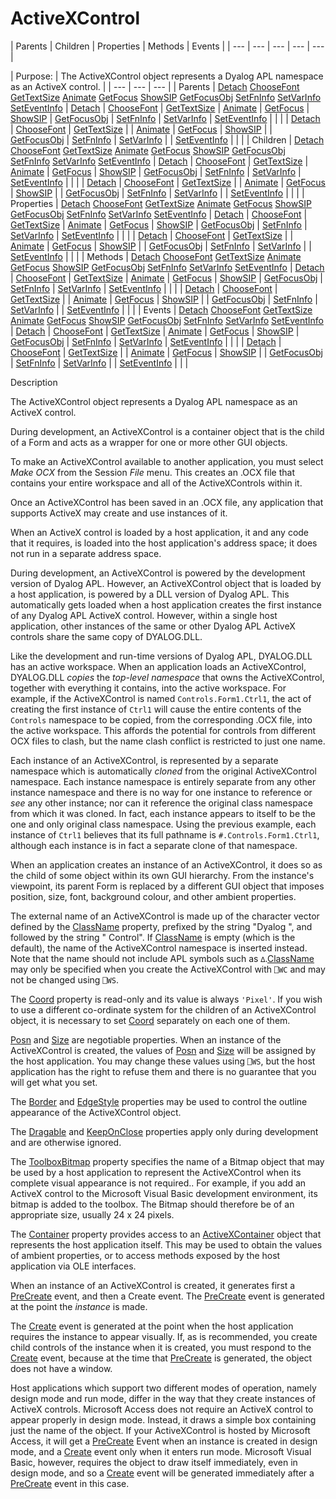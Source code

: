 




<h1 class="heading"><span class="name">ActiveXControl</span></h1>
| Parents | Children | Properties | Methods | Events |
| --- | --- | --- | --- | ---  |

| Purpose: | The ActiveXControl object represents a Dyalog APL namespace as an ActiveX control. |
| --- | --- | ---  |
| Parents | [Detach](./detach.md) [ChooseFont](./choosefont.md) [GetTextSize](./gettextsize.md) [Animate](./animate.md) [GetFocus](./getfocus.md) [ShowSIP](./showsip.md) [GetFocusObj](./getfocusobj.md) [SetFnInfo](./setfninfo.md) [SetVarInfo](./setvarinfo.md) [SetEventInfo](./seteventinfo.md) | [Detach](./detach.md) | [ChooseFont](./choosefont.md) | [GetTextSize](./gettextsize.md) | [Animate](./animate.md) | [GetFocus](./getfocus.md) | [ShowSIP](./showsip.md) | [GetFocusObj](./getfocusobj.md) | [SetFnInfo](./setfninfo.md) | [SetVarInfo](./setvarinfo.md) | [SetEventInfo](./seteventinfo.md) |  |  |
| [Detach](./detach.md) | [ChooseFont](./choosefont.md) | [GetTextSize](./gettextsize.md) |
| [Animate](./animate.md) | [GetFocus](./getfocus.md) | [ShowSIP](./showsip.md) |
| [GetFocusObj](./getfocusobj.md) | [SetFnInfo](./setfninfo.md) | [SetVarInfo](./setvarinfo.md) |
| [SetEventInfo](./seteventinfo.md) |  |  |
| Children | [Detach](./detach.md) [ChooseFont](./choosefont.md) [GetTextSize](./gettextsize.md) [Animate](./animate.md) [GetFocus](./getfocus.md) [ShowSIP](./showsip.md) [GetFocusObj](./getfocusobj.md) [SetFnInfo](./setfninfo.md) [SetVarInfo](./setvarinfo.md) [SetEventInfo](./seteventinfo.md) | [Detach](./detach.md) | [ChooseFont](./choosefont.md) | [GetTextSize](./gettextsize.md) | [Animate](./animate.md) | [GetFocus](./getfocus.md) | [ShowSIP](./showsip.md) | [GetFocusObj](./getfocusobj.md) | [SetFnInfo](./setfninfo.md) | [SetVarInfo](./setvarinfo.md) | [SetEventInfo](./seteventinfo.md) |  |  |
| [Detach](./detach.md) | [ChooseFont](./choosefont.md) | [GetTextSize](./gettextsize.md) |
| [Animate](./animate.md) | [GetFocus](./getfocus.md) | [ShowSIP](./showsip.md) |
| [GetFocusObj](./getfocusobj.md) | [SetFnInfo](./setfninfo.md) | [SetVarInfo](./setvarinfo.md) |
| [SetEventInfo](./seteventinfo.md) |  |  |
| Properties | [Detach](./detach.md) [ChooseFont](./choosefont.md) [GetTextSize](./gettextsize.md) [Animate](./animate.md) [GetFocus](./getfocus.md) [ShowSIP](./showsip.md) [GetFocusObj](./getfocusobj.md) [SetFnInfo](./setfninfo.md) [SetVarInfo](./setvarinfo.md) [SetEventInfo](./seteventinfo.md) | [Detach](./detach.md) | [ChooseFont](./choosefont.md) | [GetTextSize](./gettextsize.md) | [Animate](./animate.md) | [GetFocus](./getfocus.md) | [ShowSIP](./showsip.md) | [GetFocusObj](./getfocusobj.md) | [SetFnInfo](./setfninfo.md) | [SetVarInfo](./setvarinfo.md) | [SetEventInfo](./seteventinfo.md) |  |  |
| [Detach](./detach.md) | [ChooseFont](./choosefont.md) | [GetTextSize](./gettextsize.md) |
| [Animate](./animate.md) | [GetFocus](./getfocus.md) | [ShowSIP](./showsip.md) |
| [GetFocusObj](./getfocusobj.md) | [SetFnInfo](./setfninfo.md) | [SetVarInfo](./setvarinfo.md) |
| [SetEventInfo](./seteventinfo.md) |  |  |
| Methods | [Detach](./detach.md) [ChooseFont](./choosefont.md) [GetTextSize](./gettextsize.md) [Animate](./animate.md) [GetFocus](./getfocus.md) [ShowSIP](./showsip.md) [GetFocusObj](./getfocusobj.md) [SetFnInfo](./setfninfo.md) [SetVarInfo](./setvarinfo.md) [SetEventInfo](./seteventinfo.md) | [Detach](./detach.md) | [ChooseFont](./choosefont.md) | [GetTextSize](./gettextsize.md) | [Animate](./animate.md) | [GetFocus](./getfocus.md) | [ShowSIP](./showsip.md) | [GetFocusObj](./getfocusobj.md) | [SetFnInfo](./setfninfo.md) | [SetVarInfo](./setvarinfo.md) | [SetEventInfo](./seteventinfo.md) |  |  |
| [Detach](./detach.md) | [ChooseFont](./choosefont.md) | [GetTextSize](./gettextsize.md) |
| [Animate](./animate.md) | [GetFocus](./getfocus.md) | [ShowSIP](./showsip.md) |
| [GetFocusObj](./getfocusobj.md) | [SetFnInfo](./setfninfo.md) | [SetVarInfo](./setvarinfo.md) |
| [SetEventInfo](./seteventinfo.md) |  |  |
| Events | [Detach](./detach.md) [ChooseFont](./choosefont.md) [GetTextSize](./gettextsize.md) [Animate](./animate.md) [GetFocus](./getfocus.md) [ShowSIP](./showsip.md) [GetFocusObj](./getfocusobj.md) [SetFnInfo](./setfninfo.md) [SetVarInfo](./setvarinfo.md) [SetEventInfo](./seteventinfo.md) | [Detach](./detach.md) | [ChooseFont](./choosefont.md) | [GetTextSize](./gettextsize.md) | [Animate](./animate.md) | [GetFocus](./getfocus.md) | [ShowSIP](./showsip.md) | [GetFocusObj](./getfocusobj.md) | [SetFnInfo](./setfninfo.md) | [SetVarInfo](./setvarinfo.md) | [SetEventInfo](./seteventinfo.md) |  |  |
| [Detach](./detach.md) | [ChooseFont](./choosefont.md) | [GetTextSize](./gettextsize.md) |
| [Animate](./animate.md) | [GetFocus](./getfocus.md) | [ShowSIP](./showsip.md) |
| [GetFocusObj](./getfocusobj.md) | [SetFnInfo](./setfninfo.md) | [SetVarInfo](./setvarinfo.md) |
| [SetEventInfo](./seteventinfo.md) |  |  |


Description



The ActiveXControl object represents a Dyalog APL namespace as an ActiveX control.


During development, an ActiveXControl is a container object that is the child of a Form and acts as a wrapper for one or more other GUI objects.


To make an ActiveXControl available to another application, you must select *Make OCX* from the Session *File* menu. This creates an .OCX file that contains your entire workspace and all of the ActiveXControls within it.


Once an ActiveXControl has been saved in an .OCX file, any application that supports ActiveX may create and use instances of it.


When an ActiveX control is loaded by a host application, it and any code that it requires, is loaded into the host application's address space; it does not run in a separate address space.


During development, an ActiveXControl is powered by the development version of Dyalog APL. However, an ActiveXControl object that is loaded by a host application, is powered by a DLL version of Dyalog APL. This automatically gets loaded when a host application creates the first instance of any Dyalog APL ActiveX control. However, within a single host application, other instances of the same or other Dyalog APL ActiveX controls share the same copy of DYALOG.DLL.


Like the development and run-time versions of Dyalog APL, DYALOG.DLL has an active workspace. When an application loads an ActiveXControl, DYALOG.DLL *copies* the *top-level namespace* that owns the ActiveXControl, together with everything it contains, into the active workspace. For example, if the ActiveXControl is named `Controls.Form1.Ctrl1`, the act of creating the first instance of `Ctrl1` will cause the entire contents of the `Controls` namespace to be copied, from the corresponding .OCX file, into the active workspace. This affords the potential for controls from different OCX files to clash, but the name clash conflict is restricted to just one name.


Each instance of an ActiveXControl, is represented by a separate namespace which is automatically *cloned* from the original ActiveXControl namespace. Each instance namespace is entirely separate from any other instance namespace and there is no way for one instance to reference or *see* any other instance; nor can it reference the original class namespace from which it was cloned. In fact, each instance appears to itself to be the one and only original class namespace. Using the previous example, each instance of `Ctrl1` believes that its full pathname is `#.Controls.Form1.Ctrl1`, although each instance is in fact a separate clone of that namespace.


When an application creates an instance of an ActiveXControl, it does so as the child of some object within its own GUI hierarchy. From the instance's viewpoint, its parent Form is replaced by a different GUI object that imposes position, size, font, background colour, and other ambient properties.


The external name of an ActiveXControl is made up of the character vector defined by the [ClassName](./classname.md) property, prefixed by the string "Dyalog ", and followed by the string " Control". If [ClassName](./classname.md) is empty (which is the default), the name of the ActiveXControl namespace is inserted instead. Note that the name should not include APL symbols such as `∆`.[ClassName](./classname.md) may only be specified when you create the ActiveXControl with `⎕WC` and may not be changed using `⎕WS`.


The [Coord](./coord.md) property is read-only and its value is always `'Pixel'`. If you wish to use a different co-ordinate system for the children of an ActiveXControl object, it is necessary to set [Coord](./coord.md) separately on each one of them.


[Posn](./posn.md) and [Size](./size.md) are negotiable properties. When an instance of the ActiveXControl is created, the values of [Posn](./posn.md) and [Size](./size.md) will be assigned by the host application. You may change these values using `⎕WS`, but the host application has the right to refuse them and there is no guarantee that you will get what you set.


The [Border](./border.md) and [EdgeStyle](./edgestyle.md) properties may be used to control the outline appearance of the ActiveXControl object.


The [Dragable](./dragable.md) and [KeepOnClose](./keeponclose.md) properties apply only during development and are otherwise ignored.


The [ToolboxBitmap](./toolboxbitmap.md) property specifies the name of a Bitmap object that may be used by a host application to represent the ActiveXControl when its complete visual appearance is not required.. For example, if you add an ActiveX control to the Microsoft Visual Basic development environment, its bitmap is added to the toolbox. The Bitmap should therefore be of an appropriate size, usually 24 x 24 pixels.


The [Container](./container.md) property provides access to an [ActiveXContainer](activexcontainer.md) object that represents the host application itself. This may be used to obtain the values of ambient properties, or to access methods exposed by the host application via OLE interfaces.


When an instance of an ActiveXControl is created, it generates first a [PreCreate](./precreate.md) event, and then a Create event. The [PreCreate](./precreate.md) event is generated at the point the *instance* is made.


The [Create](./create.md) event is generated at the point when the host application requires the instance to appear visually. If, as is recommended, you create child controls of the instance when it is created, you must respond to the [Create](./create.md) event, because at the time that [PreCreate](./precreate.md) is generated, the object does not have a window.


Host applications which support two different modes of operation, namely design mode and run mode, differ in the way that they create instances of ActiveX controls. Microsoft Access does not require an ActiveX control to appear properly in design mode. Instead, it draws a simple box containing just the name of the object. If your ActiveXControl is hosted by Microsoft Access, it will get a [PreCreate](./precreate.md) Event when an instance is created in design mode, and a [Create](./create.md) event only when it enters run mode. Microsoft Visual Basic, however, requires the object to draw itself immediately, even in design mode, and so a [Create](./create.md) event will be generated immediately after a [PreCreate](./precreate.md) event in this case.


